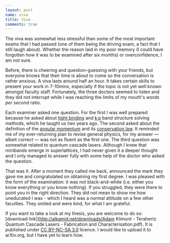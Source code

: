 ```yaml
---
layout: post
name: viva
title: Viva
comments: true
---
```


The viva was somewhat less stressful than some of the most important exams that I had passed (one of them being the driving exam, a fact that I still laugh about). Whether the reason laid in my poor memory (I could have forgotten how it was to be examined after six months) or overconfidence, I am not sure.

Before, there is cheering and question-guessing with your friends, but everyone knows that their time is about to come so the conversation is rather anxious. A viva lasts around half an hour. It takes certain skills to present your work in 7-10mins, especially if the topic is not yet well known amongst faculty staff. Fortunately, the three doctors seemed to listen and they did not interrupt while I was reaching the limits of my mouth's _words per second_ ratio.

Each examiner asked one question. For the first I was well prepared because he asked about [tight binding](http://en.wikipedia.org/wiki/Tight_binding) and [k·p](http://en.wikipedia.org/wiki/K%C2%B7p_perturbation_theory) band structure solving methods, which he taught us two years ago. The second asked about the definition of the [angular momentum](http://en.wikipedia.org/wiki/Angular_momentum) and its [conservation law](http://en.wikipedia.org/wiki/Angular_momentum#Conservation_of_angular_momentum). It reminded me of my ever-returning plan to revise general physics, for my answer — albeit correct — was not as fluent as the first one. The third question was somewhat related to quantum cascade lasers. Although I knew that minibands emerge in superlattices, I had never given it a deeper thought and I only managed to answer fully with some help of the doctor who asked the question.

That was it. After a moment they called me back, announced the mark they gave me and congratulated on obtaining my first degree. I was pleased with the form of the examination: it was not black-and-white (i.e. either you know everything or you know nothing). If you struggled, they were there to point you in the right direction. They did not mean to show me how uneducated I was - which I heard was a normal attitude on a few other faculties. They smiled and were kind, for what I am grateful.

If you want to take a look at my thesis, you are welcome to do so: [download link](http://alkamid.net/downloads/Adam Klimont - Terahertz Quantum Cascade Lasers - Fabrication and Characterisation.pdf). It is published under <a title="Licence description" href="http://creativecommons.org/licenses/by-nc-sa/3.0/">CC BY-NC-SA 3.0</a> licence. I would like to upload it to arXiv.org, but I have yet to learn how.